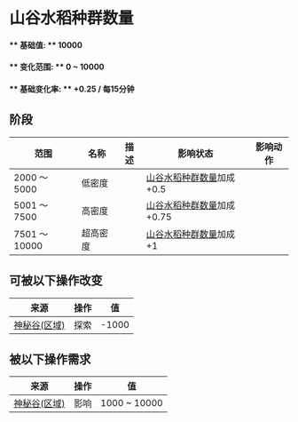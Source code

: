 # 山谷水稻种群数量  
#### ** 基础值: ** 10000   
#### ** 变化范围: ** 0 ~ 10000  
#### ** 基础变化率: ** +0.25 / 每15分钟  
## 阶段  
范围  |  名称  |  描述  |  影响状态  |  影响动作  
----  |  ----  |  ----  |  ----  |  ----  
2000 ～ 5000  |  低密度  |    |  [山谷水稻种群数量](Rice_ValleyPop.md)加成+0.5  |    
5001 ～ 7500  |  高密度  |    |  [山谷水稻种群数量](Rice_ValleyPop.md)加成+0.75  |    
7501 ～ 10000  |  超高密度  |    |  [山谷水稻种群数量](Rice_ValleyPop.md)加成+1  |    
## 可被以下操作改变  
来源  |  操作  |  值  
----  |  ----  |  ----  
[神秘谷(区域)](SecretValley.md)  |  探索  |  -1000  
## 被以下操作需求  
来源  |  操作  |  值  
----  |  ----  |  ----  
[神秘谷(区域)](SecretValley.md)  |  影响  |  1000 ~ 10000  
